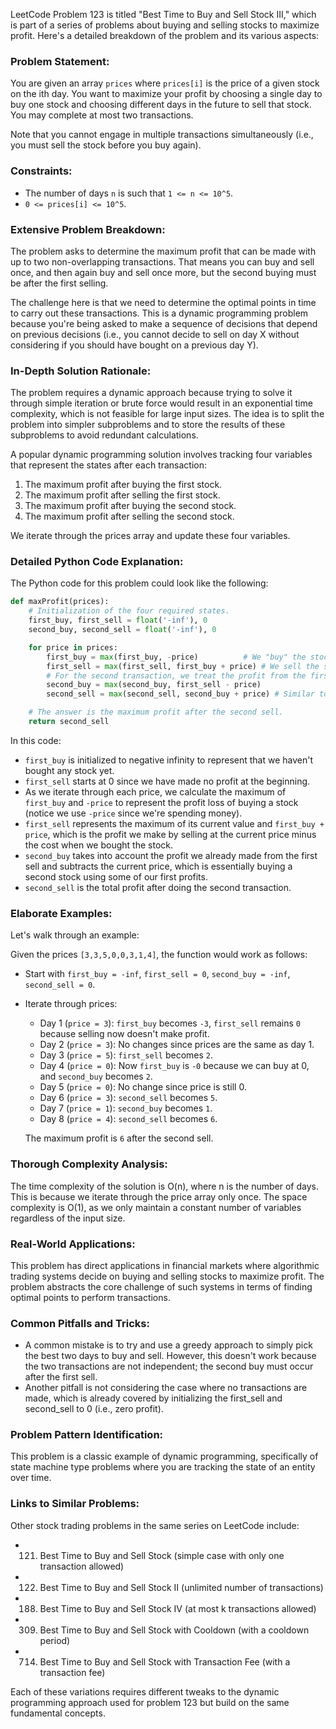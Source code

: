 LeetCode Problem 123 is titled "Best Time to Buy and Sell Stock III," which is part of a series of problems about buying and selling stocks to maximize profit. Here's a detailed breakdown of the problem and its various aspects:

### Problem Statement:
You are given an array `prices` where `prices[i]` is the price of a given stock on the ith day. You want to maximize your profit by choosing a single day to buy one stock and choosing different days in the future to sell that stock. You may complete at most two transactions.

Note that you cannot engage in multiple transactions simultaneously (i.e., you must sell the stock before you buy again).

### Constraints:
- The number of days `n` is such that `1 <= n <= 10^5`.
- `0 <= prices[i] <= 10^5`.

### Extensive Problem Breakdown:
The problem asks to determine the maximum profit that can be made with up to two non-overlapping transactions. That means you can buy and sell once, and then again buy and sell once more, but the second buying must be after the first selling.

The challenge here is that we need to determine the optimal points in time to carry out these transactions. This is a dynamic programming problem because you're being asked to make a sequence of decisions that depend on previous decisions (i.e., you cannot decide to sell on day X without considering if you should have bought on a previous day Y).

### In-Depth Solution Rationale:
The problem requires a dynamic approach because trying to solve it through simple iteration or brute force would result in an exponential time complexity, which is not feasible for large input sizes. The idea is to split the problem into simpler subproblems and to store the results of these subproblems to avoid redundant calculations.

A popular dynamic programming solution involves tracking four variables that represent the states after each transaction:
1. The maximum profit after buying the first stock.
2. The maximum profit after selling the first stock.
3. The maximum profit after buying the second stock.
4. The maximum profit after selling the second stock.

We iterate through the prices array and update these four variables.

### Detailed Python Code Explanation:
The Python code for this problem could look like the following:

```python
def maxProfit(prices):
    # Initialization of the four required states.
    first_buy, first_sell = float('-inf'), 0
    second_buy, second_sell = float('-inf'), 0

    for price in prices:
        first_buy = max(first_buy, -price)          # We "buy" the stock, so we subtract the price.
        first_sell = max(first_sell, first_buy + price) # We sell the stock at the current price.
        # For the second transaction, we treat the profit from the first sell as an offset.
        second_buy = max(second_buy, first_sell - price) 
        second_sell = max(second_sell, second_buy + price) # Similar to the first sell.

    # The answer is the maximum profit after the second sell.
    return second_sell
```

In this code:
- `first_buy` is initialized to negative infinity to represent that we haven't bought any stock yet.
- `first_sell` starts at 0 since we have made no profit at the beginning.
- As we iterate through each price, we calculate the maximum of `first_buy` and `-price` to represent the profit loss of buying a stock (notice we use `-price` since we're spending money).
- `first_sell` represents the maximum of its current value and `first_buy + price`, which is the profit we make by selling at the current price minus the cost when we bought the stock.
- `second_buy` takes into account the profit we already made from the first sell and subtracts the current price, which is essentially buying a second stock using some of our first profits.
- `second_sell` is the total profit after doing the second transaction.

### Elaborate Examples:
Let's walk through an example:

Given the prices `[3,3,5,0,0,3,1,4]`, the function would work as follows:
- Start with `first_buy = -inf`, `first_sell = 0`, `second_buy = -inf`, `second_sell = 0`.
- Iterate through prices:
  - Day 1 (`price = 3`): `first_buy` becomes `-3`, `first_sell` remains `0` because selling now doesn't make profit.
  - Day 2 (`price = 3`): No changes since prices are the same as day 1.
  - Day 3 (`price = 5`): `first_sell` becomes `2`.
  - Day 4 (`price = 0`): Now `first_buy` is `-0` because we can buy at 0, and `second_buy` becomes `2`.
  - Day 5 (`price = 0`): No change since price is still 0.
  - Day 6 (`price = 3`): `second_sell` becomes `5`.
  - Day 7 (`price = 1`): `second_buy` becomes `1`.
  - Day 8 (`price = 4`): `second_sell` becomes `6`.

  The maximum profit is `6` after the second sell.

### Thorough Complexity Analysis:
The time complexity of the solution is O(n), where n is the number of days. This is because we iterate through the price array only once. The space complexity is O(1), as we only maintain a constant number of variables regardless of the input size.

### Real-World Applications:
This problem has direct applications in financial markets where algorithmic trading systems decide on buying and selling stocks to maximize profit. The problem abstracts the core challenge of such systems in terms of finding optimal points to perform transactions.

### Common Pitfalls and Tricks:
- A common mistake is to try and use a greedy approach to simply pick the best two days to buy and sell. However, this doesn't work because the two transactions are not independent; the second buy must occur after the first sell.
- Another pitfall is not considering the case where no transactions are made, which is already covered by initializing the first_sell and second_sell to 0 (i.e., zero profit).
  
### Problem Pattern Identification:
This problem is a classic example of dynamic programming, specifically of state machine type problems where you are tracking the state of an entity over time.

### Links to Similar Problems:
Other stock trading problems in the same series on LeetCode include:
- 121. Best Time to Buy and Sell Stock (simple case with only one transaction allowed)
- 122. Best Time to Buy and Sell Stock II (unlimited number of transactions)
- 188. Best Time to Buy and Sell Stock IV (at most k transactions allowed)
- 309. Best Time to Buy and Sell Stock with Cooldown (with a cooldown period)
- 714. Best Time to Buy and Sell Stock with Transaction Fee (with a transaction fee)

Each of these variations requires different tweaks to the dynamic programming approach used for problem 123 but build on the same fundamental concepts.